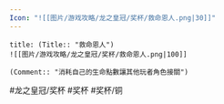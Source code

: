 ```yaml
---
Icon: "![[图片/游戏攻略/龙之皇冠/奖杯/救命恩人.png|30]]"
---
```

```ad-common-bronze-trophy
title: (Title:: "救命恩人")
![[图片/游戏攻略/龙之皇冠/奖杯/救命恩人.png|100]]

(Comment:: "消耗自己的生命點數讓其他玩者角色接關")
```

#龙之皇冠/奖杯 #奖杯 #奖杯/铜
